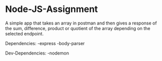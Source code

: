 # Node-JS-Assignment
A simple app that takes an array in postman and then gives a response of the sum, difference, product or quotient of the array depending on the selected endpoint.

Dependencies: -express
              -body-parser
              
Dev-Dependencies: -nodemon
